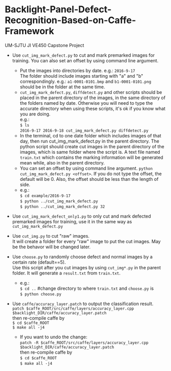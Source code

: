 # Backlight-Panel-Defect-Recognition-Based-on-Caffe-Framework
UM-SJTU JI VE450 Capstone Project

* Use `cut_img_mark_defect.py` to cut and mark premarked images for training. You can also set an offset by using command line argument.  
  * Put the images into directories by date. e.g.: `2016-9-17`  
The folder should include images starting with "a" and "b" correspondingly. e.g.: `a1-0001-0101.bmp` and `b1-0001-0101.png` should be in the folder at the same time.  
  * `cut_img_mark_defect.py`, `diffdetect.py` and other scripts should be placed in the parent directory of the images, in the same directory of the folders named by date. Otherwise you will need to type the accurate directory when using these scripts, it's ok if you know what you are doing.  
  e.g.:  
  `$ ls`  
  `2016-9-17 2016-9-18 cut_img_mark_defect.py diffdetect.py`  
  * In the terminal, cd to one date folder which includes images of that day, then run cut_img_mark_defect.py in the parent directory. The python script should create cut images in the parent directory of the images, which is same folder where the script is. A text file named `train.txt` which contains the marking information will be generated mean while, also in the parent directory.  
  * You can set an offset by using command line argument. `python cut_img_mark_defect.py <offset>`. If you do not type the offset, the default will be 0. Also, the offset should be less than the length of side.  
  * e.g.:  
  `$ cd example/2016-9-17`  
  `$ python ../cut_img_mark_defect.py`  
  `$ python ../cut_img_mark_defect.py 32`
   
   
* Use `cut_img_mark_defect_only1.py` to only cut and mark defected premarked images for training, use it in the same way as `cut_img_mark_defect.py`  

	 
* Use `cut_img.py` to cut "raw" images.  
It will create a folder for every "raw" image to put the cut images. May be the behavor will be changed later.  

* Use `choose.py` to randomly choose defect and normal images by a certain rate (default==5).  
Use this script after you cut images by using `cut_img*.py` in the parent folder. It will generate a `result.txt` from `train.txt`.  
	* e.g.:  
	`$ cd ..` #change directory to where `train.txt` and `choose.py` is  
	`$ python choose.py`

* Use `caffe/accuracy_layer.patch` to output the classification result.  
`patch $caffe_ROOT/src/caffe/layers/accuracy_layer.cpp $backlight_DIR/caffe/accuracy_layer.patch`  
then re-compile caffe by  
`$ cd $caffe_ROOT`  
`$ make all -j4`  
	* If you want to undo the change:  
	`patch -R $caffe_ROOT/src/caffe/layers/accuracy_layer.cpp $backlight_DIR/caffe/accuracy_layer.patch`  
	then re-compile caffe by  
	`$ cd $caffe_ROOT`  
	`$ make all -j4`  
